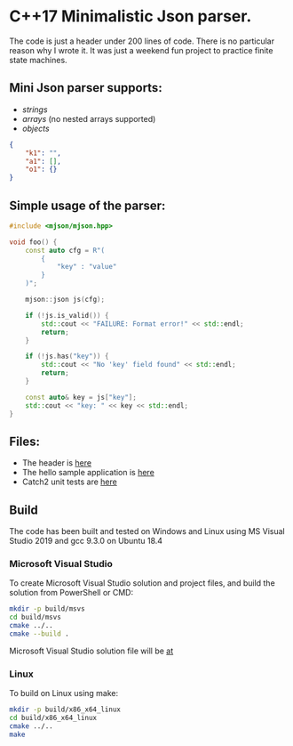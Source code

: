 # C++17 Minimalistic Json parser.

The code is just a header under 200 lines of code. There is no particular
reason why I wrote it. It was just a weekend fun project to practice finite
state machines.

## Mini Json parser supports:
- *strings*
- *arrays* (no nested arrays supported)
- *objects*

```json
{
    "k1": "",
    "a1": [],
    "o1": {}
}
```

## Simple usage of the parser:

```c++
#include <mjson/mjson.hpp>

void foo() {
    const auto cfg = R"(
        {
            "key" : "value"
        }
    )";

    mjson::json js(cfg);

    if (!js.is_valid()) {
        std::cout << "FAILURE: Format error!" << std::endl;
        return;
    }

    if (!js.has("key")) {
        std::cout << "No 'key' field found" << std::endl;
        return;
    }

    const auto& key = js["key"];
    std::cout << "key: " << key << std::endl;
}
```

## Files:
- The header is [here](\include\mjson\mjson.hpp)
- The hello sample application is [here](\apps\hello_mjson\src\hello_mjson.cpp)
- Catch2 unit tests are [here](\test\mjson_test\src\mjson_test.cpp)

## Build
The code has been built and tested on Windows and Linux using MS Visual Studio
2019 and gcc 9.3.0 on Ubuntu 18.4

### Microsoft Visual Studio
To create Microsoft Visual Studio solution and project files, and build the
solution from PowerShell or CMD:
```sh
mkdir -p build/msvs
cd build/msvs
cmake ../..
cmake --build .
```
Microsoft Visual Studio solution file will be [at](\build\msvs\mjson.sln)

### Linux
To build on Linux using make:
```sh
mkdir -p build/x86_x64_linux
cd build/x86_x64_linux
cmake ../..
make
```
